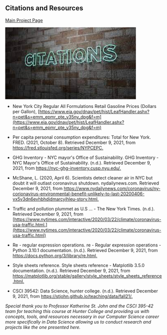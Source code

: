 ## Citations and Resources

[Main Project Page](https://rchevarria.github.io/NYCEnvironCovidData/)

<img src="https://raw.githubusercontent.com/rchevarria/NYCEnvironCovidData/gh-pages/citations.jpeg" width="418" height="230" align="center" background-color:transparent> 

- New York City Regular All Formulations Retail Gasoline Prices (Dollars per Gallon), [https://www.eia.gov/dnav/pet/hist/LeafHandler.ashx?n=pet&s=emm_epmr_pte_y35ny_dpg&f=m](https://www.eia.gov/dnav/pet/hist/LeafHandler.ashx?n=pet&s=emm_epmr_pte_y35ny_dpg&f=m)

- Per capita personal consumption expenditures: Total for New York. FRED. (2021, October 8). Retrieved December 9, 2021, from [https://fred.stlouisfed.org/series/NYPCEPC. ](https://fred.stlouisfed.org/series/NYPCEPC)

- GHG Inventory - NYC mayor's Office of Sustainability. GHG Inventory - NYC Mayor's Office of Sustainability. (n.d.). Retrieved December 9, 2021, from [https://nyc-ghg-inventory.cusp.nyu.edu/. ](https://nyc-ghg-inventory.cusp.nyu.edu/)

- McShane, L. (2020, April 6). Scientists detect cleaner air in NYC but doubt it will outlast coronavirus shutdown. nydailynews.com. Retrieved December 9, 2021, from [https://www.nydailynews.com/coronavirus/ny-corionavirus-environmental-benefit-unlikely-to-last-20200406-vx5v3dn6evhbhdjdmarcyihleu-story.html. ](https://www.nydailynews.com/coronavirus/ny-corionavirus-environmental-benefit-unlikely-to-last-20200406-vx5v3dn6evhbhdjdmarcyihleu-story.html)

- Traffic and pollution plummet as U.S ... - The New York Times. (n.d.). Retrieved December 9, 2021, from [https://www.nytimes.com/interactive/2020/03/22/climate/coronavirus-usa-traffic.html.](https://www.nytimes.com/interactive/2020/03/22/climate/coronavirus-usa-traffic.html)

- Re - regular expression operations. re - Regular expression operations - Python 3.10.1 documentation. (n.d.). Retrieved December 9, 2021, from [https://docs.python.org/3/library/re.html. ](https://docs.python.org/3/library/re.html)

- Style sheets reference. Style sheets reference - Matplotlib 3.5.0 documentation. (n.d.). Retrieved December 9, 2021, from [https://matplotlib.org/stable/gallery/style_sheets/style_sheets_reference.html. ](https://matplotlib.org/stable/gallery/style_sheets/style_sheets_reference.html)

- CSCI 39542: Data Science, hunter college. (n.d.). Retrieved December 9, 2021, from [https://stjohn.github.io/teaching/data/fall21/. ](https://stjohn.github.io/teaching/data/fall21/)

_Special thank you to Professor Katherine St. John and the CSCI 395-42 team for teaching this course at Hunter College and providing us with concepts, tools, and resources necessary in our Computer Science career more specifically in Data Science allowing us to conduct research and projects like the one presented here._

